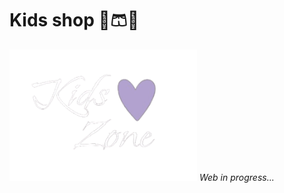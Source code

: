 <div>
  <h1>Kids shop 👖🩳👗</h1>
  <img src="https://github.com/CristalpyC/kids-shop/blob/card-feature/public/white-logo.png?raw=true" width="300"/>
  <i>Web in progress... </i>
</div>

